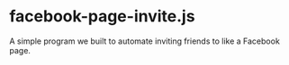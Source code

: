 # facebook-page-invite.js
A simple program we built to automate inviting friends to like a Facebook page.
